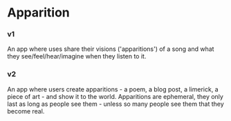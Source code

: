 # Apparition
### v1
An app where uses share their visions ('apparitions') of a song and what they see/feel/hear/imagine when they listen to it.

### v2
An app where users create apparitions - a poem, a blog post, a limerick, a piece of art - and show it to the world. Apparitions are ephemeral, they only last as long as people see them - unless so many people see them that they become real. 